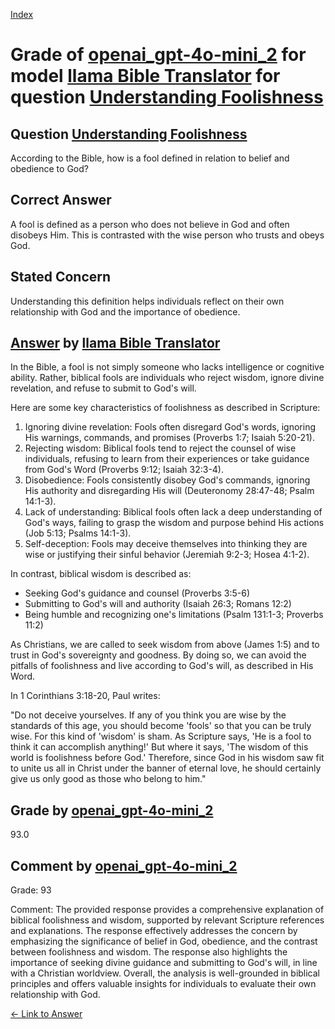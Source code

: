 
[Index](../../../../index.md)
# Grade of [openai_gpt-4o-mini_2](../../../grading_models/openai_gpt-4o-mini_2.md) for model [llama Bible Translator](../../../answering_models/llama_Bible_Translator.md) for question [Understanding Foolishness](../../../questions/Understanding_Foolishness.md)

## Question [Understanding Foolishness](../../../questions/Understanding_Foolishness.md)
According to the Bible, how is a fool defined in relation to belief and obedience to God?

## Correct Answer
A fool is defined as a person who does not believe in God and often disobeys Him. This is contrasted with the wise person who trusts and obeys God.

## Stated Concern
Understanding this definition helps individuals reflect on their own relationship with God and the importance of obedience.

## [Answer](../Understanding_Foolishness.md) by [llama Bible Translator](../../../answering_models/llama_Bible_Translator.md)
In the Bible, a fool is not simply someone who lacks intelligence or cognitive ability. Rather, biblical fools are individuals who reject wisdom, ignore divine revelation, and refuse to submit to God's will.

Here are some key characteristics of foolishness as described in Scripture:

1. Ignoring divine revelation: Fools often disregard God's words, ignoring His warnings, commands, and promises (Proverbs 1:7; Isaiah 5:20-21).
2. Rejecting wisdom: Biblical fools tend to reject the counsel of wise individuals, refusing to learn from their experiences or take guidance from God's Word (Proverbs 9:12; Isaiah 32:3-4).
3. Disobedience: Fools consistently disobey God's commands, ignoring His authority and disregarding His will (Deuteronomy 28:47-48; Psalm 14:1-3).
4. Lack of understanding: Biblical fools often lack a deep understanding of God's ways, failing to grasp the wisdom and purpose behind His actions (Job 5:13; Psalms 14:1-3).
5. Self-deception: Fools may deceive themselves into thinking they are wise or justifying their sinful behavior (Jeremiah 9:2-3; Hosea 4:1-2).

In contrast, biblical wisdom is described as:

* Seeking God's guidance and counsel (Proverbs 3:5-6)
* Submitting to God's will and authority (Isaiah 26:3; Romans 12:2)
* Being humble and recognizing one's limitations (Psalm 131:1-3; Proverbs 11:2)

As Christians, we are called to seek wisdom from above (James 1:5) and to trust in God's sovereignty and goodness. By doing so, we can avoid the pitfalls of foolishness and live according to God's will, as described in His Word.

In 1 Corinthians 3:18-20, Paul writes:

"Do not deceive yourselves. If any of you think you are wise by the standards of this age, you should become 'fools' so that you can be truly wise. For this kind of 'wisdom' is sham. As Scripture says, 'He is a fool to think it can accomplish anything!' But where it says, 'The wisdom of this world is foolishness before God.' Therefore, since God in his wisdom saw fit to unite us all in Christ under the banner of eternal love, he should certainly give us only good as those who belong to him."

## Grade by [openai_gpt-4o-mini_2](../../../grading_models/openai_gpt-4o-mini_2.md)
93.0

## Comment by [openai_gpt-4o-mini_2](../../../grading_models/openai_gpt-4o-mini_2.md)
Grade: 93

Comment: The provided response provides a comprehensive explanation of biblical foolishness and wisdom, supported by relevant Scripture references and explanations. The response effectively addresses the concern by emphasizing the significance of belief in God, obedience, and the contrast between foolishness and wisdom. The response also highlights the importance of seeking divine guidance and submitting to God's will, in line with a Christian worldview. Overall, the analysis is well-grounded in biblical principles and offers valuable insights for individuals to evaluate their own relationship with God.

[&lt;- Link to Answer](../Understanding_Foolishness.md)
